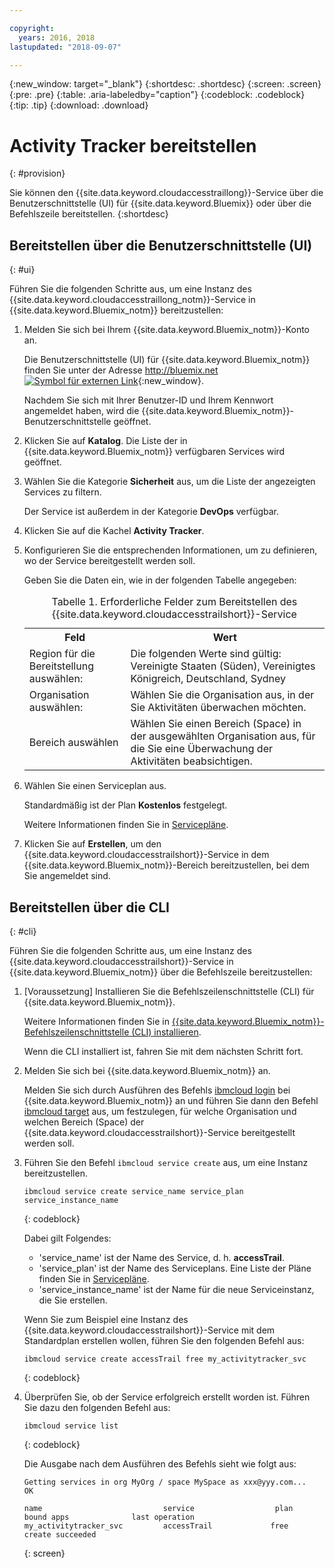 ```yaml
---

copyright:
  years: 2016, 2018
lastupdated: "2018-09-07"

---
```


{:new_window: target="_blank"}
{:shortdesc: .shortdesc}
{:screen: .screen}
{:pre: .pre}
{:table: .aria-labeledby="caption"}
{:codeblock: .codeblock}
{:tip: .tip}
{:download: .download}



# Activity Tracker bereitstellen
{: #provision}

Sie können den {{site.data.keyword.cloudaccesstraillong}}-Service über die Benutzerschnittstelle (UI) für {{site.data.keyword.Bluemix}} oder über die Befehlszeile bereitstellen.
{:shortdesc}


## Bereitstellen über die Benutzerschnittstelle (UI)
{: #ui}

Führen Sie die folgenden Schritte aus, um eine Instanz des {{site.data.keyword.cloudaccesstraillong_notm}}-Service in {{site.data.keyword.Bluemix_notm}} bereitzustellen:

1. Melden Sie sich bei Ihrem {{site.data.keyword.Bluemix_notm}}-Konto an.

    Die Benutzerschnittstelle (UI) für {{site.data.keyword.Bluemix_notm}} finden Sie unter der Adresse [http://bluemix.net ![Symbol für externen Link](../../../icons/launch-glyph.svg "Symbol für externen Link")](http://bluemix.net){:new_window}.
    
	Nachdem Sie sich mit Ihrer Benutzer-ID und Ihrem Kennwort angemeldet haben, wird die {{site.data.keyword.Bluemix_notm}}-Benutzerschnittstelle geöffnet.

2. Klicken Sie auf **Katalog**. Die Liste der in {{site.data.keyword.Bluemix_notm}} verfügbaren Services wird geöffnet.

3. Wählen Sie die Kategorie **Sicherheit** aus, um die Liste der angezeigten Services zu filtern.

    Der Service ist außerdem in der Kategorie **DevOps** verfügbar.

4. Klicken Sie auf die Kachel **Activity Tracker**.

5. Konfigurieren Sie die entsprechenden Informationen, um zu definieren, wo der Service bereitgestellt werden soll. 

    Geben Sie die Daten ein, wie in der folgenden Tabelle angegeben: 

    <table>
	  <caption>Tabelle 1. Erforderliche Felder zum Bereitstellen des {{site.data.keyword.cloudaccesstrailshort}}-Service</caption>
	  <tr>
	    <th>Feld</th>
		<th>Wert</th>
	  </tr>
	  <tr>
	    <td>Region für die Bereitstellung auswählen:</td>
		<td>Die folgenden Werte sind gültig: Vereinigte Staaten (Süden), Vereinigtes Königreich, Deutschland, Sydney</td>
	  </tr>
	  <tr>
	    <td>Organisation auswählen:</td>
		<td>Wählen Sie die Organisation aus, in der Sie Aktivitäten überwachen möchten.</td>
	  </tr>
	  <tr>
	    <td>Bereich auswählen</td>
		<td>Wählen Sie einen Bereich (Space) in der ausgewählten Organisation aus, für die Sie eine Überwachung der Aktivitäten beabsichtigen.</td>
	  </tr>
	</table>

6. Wählen Sie einen Serviceplan aus. 

    Standardmäßig ist der Plan **Kostenlos** festgelegt.

    Weitere Informationen finden Sie in [Servicepläne](/docs/services/cloud-activity-tracker/how-to/change_plan.html#change_plan).
	
7. Klicken Sie auf **Erstellen**, um den {{site.data.keyword.cloudaccesstrailshort}}-Service in dem {{site.data.keyword.Bluemix_notm}}-Bereich bereitzustellen, bei dem Sie angemeldet sind.
  
 

## Bereitstellen über die CLI
{: #cli}

Führen Sie die folgenden Schritte aus, um eine Instanz des {{site.data.keyword.cloudaccesstrailshort}}-Service in {{site.data.keyword.Bluemix_notm}} über die Befehlszeile bereitzustellen:

1. [Voraussetzung] Installieren Sie die Befehlszeilenschnittstelle (CLI) für {{site.data.keyword.Bluemix_notm}}.

   Weitere Informationen finden Sie in [{{site.data.keyword.Bluemix_notm}}-Befehlszeilenschnittstelle (CLI) installieren](/docs/cli/reference/ibmcloud/download_cli.html#install_use).
   
   Wenn die CLI installiert ist, fahren Sie mit dem nächsten Schritt fort.
    
2. Melden Sie sich bei {{site.data.keyword.Bluemix_notm}} an. 

    Melden Sie sich durch Ausführen des Befehls [ibmcloud login](/docs/cli/reference/ibmcloud/bx_cli.html#ibmcloud_login) bei {{site.data.keyword.Bluemix_notm}} an und führen Sie dann den Befehl [ibmcloud target](/docs/cli/reference/ibmcloud/bx_cli.html#ibmcloud_target) aus, um festzulegen, für welche Organisation und welchen Bereich (Space) der {{site.data.keyword.cloudaccesstrailshort}}-Service bereitgestellt werden soll.
	
3. Führen Sie den Befehl `ibmcloud service create` aus, um eine Instanz bereitzustellen.

    ```
	ibmcloud service create service_name service_plan service_instance_name
	```
	{: codeblock}
	
	Dabei gilt Folgendes:
	
	* 'service_name' ist der Name des Service, d. h. **accessTrail**.
	* 'service_plan' ist der Name des Serviceplans. Eine Liste der Pläne finden Sie in [Servicepläne](/docs/services/cloud-activity-tracker/activity_tracker_ov.html#plan).
	* 'service_instance_name' ist der Name für die neue Serviceinstanz, die Sie erstellen.

	Wenn Sie zum Beispiel eine Instanz des {{site.data.keyword.cloudaccesstrailshort}}-Service mit dem Standardplan erstellen wollen, führen Sie den folgenden Befehl aus:
	
	```
	ibmcloud service create accessTrail free my_activitytracker_svc
	```
	{: codeblock}
	
4. Überprüfen Sie, ob der Service erfolgreich erstellt worden ist. Führen Sie dazu den folgenden Befehl aus:

    ```	
	ibmcloud service list
	```
	{: codeblock}
	
	Die Ausgabe nach dem Ausführen des Befehls sieht wie folgt aus:
	
	```
    Getting services in org MyOrg / space MySpace as xxx@yyy.com...
    OK
    
    name                           service                  plan                   bound apps              last operation
    my_activitytracker_svc         accessTrail             free                                            create succeeded
	```
	{: screen}

	




